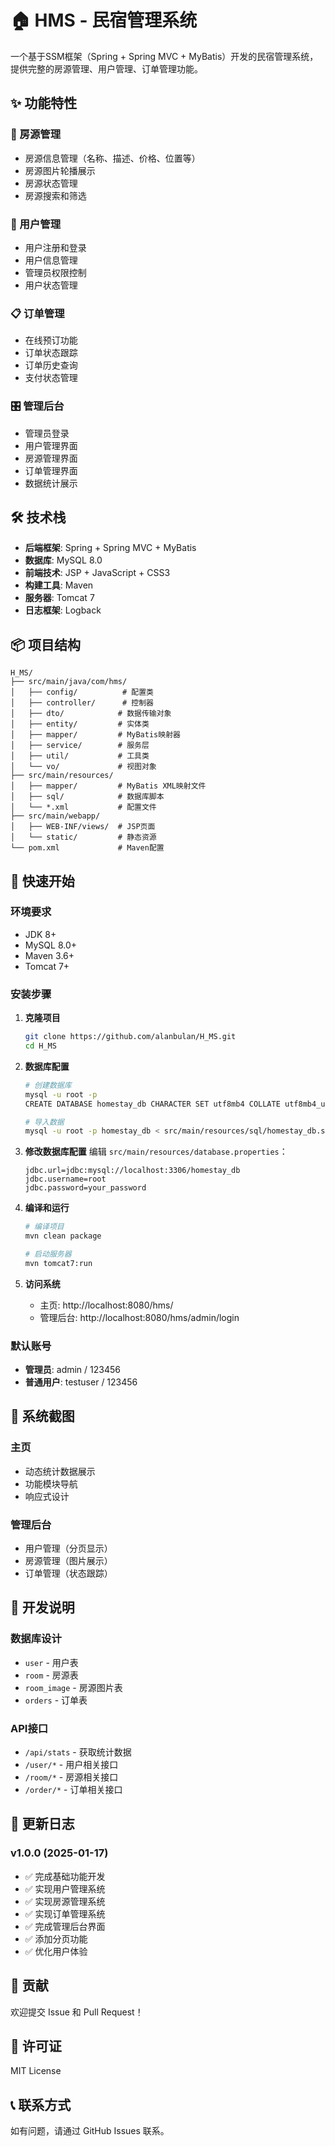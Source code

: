 # 🏠 HMS - 民宿管理系统

一个基于SSM框架（Spring + Spring MVC + MyBatis）开发的民宿管理系统，提供完整的房源管理、用户管理、订单管理功能。

## ✨ 功能特性

### 🏡 房源管理
- 房源信息管理（名称、描述、价格、位置等）
- 房源图片轮播展示
- 房源状态管理
- 房源搜索和筛选

### 👥 用户管理
- 用户注册和登录
- 用户信息管理
- 管理员权限控制
- 用户状态管理

### 📋 订单管理
- 在线预订功能
- 订单状态跟踪
- 订单历史查询
- 支付状态管理

### 🎛️ 管理后台
- 管理员登录
- 用户管理界面
- 房源管理界面
- 订单管理界面
- 数据统计展示

## 🛠️ 技术栈

- **后端框架**: Spring + Spring MVC + MyBatis
- **数据库**: MySQL 8.0
- **前端技术**: JSP + JavaScript + CSS3
- **构建工具**: Maven
- **服务器**: Tomcat 7
- **日志框架**: Logback

## 📦 项目结构

```
H_MS/
├── src/main/java/com/hms/
│   ├── config/          # 配置类
│   ├── controller/      # 控制器
│   ├── dto/            # 数据传输对象
│   ├── entity/         # 实体类
│   ├── mapper/         # MyBatis映射器
│   ├── service/        # 服务层
│   ├── util/           # 工具类
│   └── vo/             # 视图对象
├── src/main/resources/
│   ├── mapper/         # MyBatis XML映射文件
│   ├── sql/            # 数据库脚本
│   └── *.xml           # 配置文件
├── src/main/webapp/
│   ├── WEB-INF/views/  # JSP页面
│   └── static/         # 静态资源
└── pom.xml             # Maven配置
```

## 🚀 快速开始

### 环境要求
- JDK 8+
- MySQL 8.0+
- Maven 3.6+
- Tomcat 7+

### 安装步骤

1. **克隆项目**
   ```bash
   git clone https://github.com/alanbulan/H_MS.git
   cd H_MS
   ```

2. **数据库配置**
   ```bash
   # 创建数据库
   mysql -u root -p
   CREATE DATABASE homestay_db CHARACTER SET utf8mb4 COLLATE utf8mb4_unicode_ci;
   
   # 导入数据
   mysql -u root -p homestay_db < src/main/resources/sql/homestay_db.sql
   ```

3. **修改数据库配置**
   编辑 `src/main/resources/database.properties`：
   ```properties
   jdbc.url=jdbc:mysql://localhost:3306/homestay_db
   jdbc.username=root
   jdbc.password=your_password
   ```

4. **编译和运行**
   ```bash
   # 编译项目
   mvn clean package
   
   # 启动服务器
   mvn tomcat7:run
   ```

5. **访问系统**
   - 主页: http://localhost:8080/hms/
   - 管理后台: http://localhost:8080/hms/admin/login

### 默认账号
- **管理员**: admin / 123456
- **普通用户**: testuser / 123456

## 📸 系统截图

### 主页
- 动态统计数据展示
- 功能模块导航
- 响应式设计

### 管理后台
- 用户管理（分页显示）
- 房源管理（图片展示）
- 订单管理（状态跟踪）

## 🔧 开发说明

### 数据库设计
- `user` - 用户表
- `room` - 房源表
- `room_image` - 房源图片表
- `orders` - 订单表

### API接口
- `/api/stats` - 获取统计数据
- `/user/*` - 用户相关接口
- `/room/*` - 房源相关接口
- `/order/*` - 订单相关接口

## 📝 更新日志

### v1.0.0 (2025-01-17)
- ✅ 完成基础功能开发
- ✅ 实现用户管理系统
- ✅ 实现房源管理系统
- ✅ 实现订单管理系统
- ✅ 完成管理后台界面
- ✅ 添加分页功能
- ✅ 优化用户体验

## 🤝 贡献

欢迎提交 Issue 和 Pull Request！

## 📄 许可证

MIT License

## 📞 联系方式

如有问题，请通过 GitHub Issues 联系。
